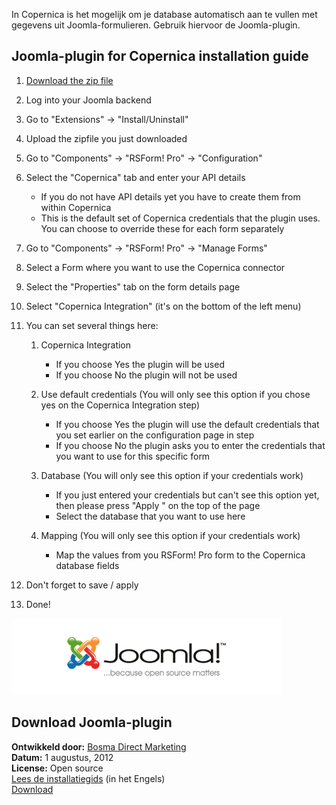 In Copernica is het mogelijk om je database automatisch aan te vullen
met gegevens uit Joomla-formulieren. Gebruik hiervoor de Joomla-plugin.

Joomla-plugin for Copernica installation guide
----------------------------------------------

1.  [Download the zip
    file](../downloads/plg_copernica.zip "Download Joomla-plugin for Copernica Marketing Software")
2.  Log into your Joomla backend
3.  Go to "Extensions" -\> "Install/Uninstall"
4.  Upload the zipfile you just downloaded
5.  Go to "Components" -\> "RSForm! Pro" -\> "Configuration"
6.  Select the "Copernica" tab and enter your API details
    -   If you do not have API details yet you have to create them from
        within Copernica
    -   This is the default set of Copernica credentials that the plugin
        uses. You can choose to override these for each form separately

7.  Go to "Components" -\> "RSForm! Pro" -\> "Manage Forms"
8.  Select a Form where you want to use the Copernica connector
9.  Select the "Properties" tab on the form details page
10. Select "Copernica Integration" (it's on the bottom of the left menu)
11. You can set several things here:
    1.  Copernica Integration
        -   If you choose Yes the plugin will be used
        -   If you choose No the plugin will not be used

    2.  Use default credentials (You will only see this option if you
        chose yes on the Copernica Integration step)
        -   If you choose Yes the plugin will use the default
            credentials that you set earlier on the configuration page
            in step
        -   If you choose No the plugin asks you to enter the
            credentials that you want to use for this specific form

    3.  Database (You will only see this option if your credentials
        work)
        -   If you just entered your credentials but can't see this
            option yet, then please press "Apply " on the top of the
            page
        -   Select the database that you want to use here

    4.  Mapping (You will only see this option if your credentials work)
        -   Map the values from you RSForm! Pro form to the Copernica
            database fields

12. Don't forget to save / apply
13. Done!

![Joomla](../images/joomla-integration.png)

Download Joomla-plugin
----------------------

**Ontwikkeld door:** [Bosma Direct
Marketing](http://www.bosmadmc.nl "Bosma Direct Marketing")\
**Datum:** 1 augustus, 2012\
**License:** Open source\
[Lees de
installatiegids](./joomla-installation-guide.md)
(in het Engels)\
[Download](../downloads/plg_copernica.zip "Download Joomla-plugin voor Copernica Marketing Software")

